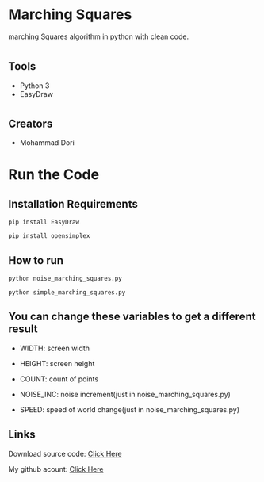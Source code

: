 # Marching Squares
marching Squares algorithm in python with clean code.


#
## Tools

- Python 3
- EasyDraw


#
## Creators
- Mohammad Dori


#
# Run the Code


## Installation Requirements

```
pip install EasyDraw
```
```
pip install opensimplex
```



## How to run

```
python noise_marching_squares.py
```
```
python simple_marching_squares.py
```

## You can change these variables to get a different result

- WIDTH: screen width

- HEIGHT: screen height

- COUNT: count of points

- NOISE_INC: noise increment(just in noise_marching_squares.py)

- SPEED: speed of world change(just in noise_marching_squares.py)


## Links

Download source code: [Click Here](https://github.com/dori-dev/marching-squares/archive/refs/heads/main.zip)

My github acount: [Click Here](https://github.com/dori-dev/)
